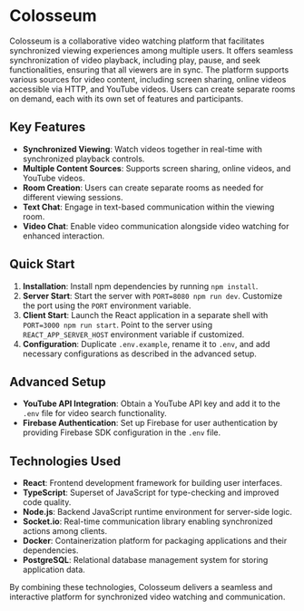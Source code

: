 # Colosseum

Colosseum is a collaborative video watching platform that facilitates synchronized viewing experiences among multiple users. It offers seamless synchronization of video playback, including play, pause, and seek functionalities, ensuring that all viewers are in sync. The platform supports various sources for video content, including screen sharing, online videos accessible via HTTP, and YouTube videos. Users can create separate rooms on demand, each with its own set of features and participants.

## Key Features

- **Synchronized Viewing**: Watch videos together in real-time with synchronized playback controls.
- **Multiple Content Sources**: Supports screen sharing, online videos, and YouTube videos.
- **Room Creation**: Users can create separate rooms as needed for different viewing sessions.
- **Text Chat**: Engage in text-based communication within the viewing room.
- **Video Chat**: Enable video communication alongside video watching for enhanced interaction.

## Quick Start

1. **Installation**: Install npm dependencies by running `npm install`.
2. **Server Start**: Start the server with `PORT=8080 npm run dev`. Customize the port using the `PORT` environment variable.
3. **Client Start**: Launch the React application in a separate shell with `PORT=3000 npm run start`. Point to the server using `REACT_APP_SERVER_HOST` environment variable if customized.
4. **Configuration**: Duplicate `.env.example`, rename it to `.env`, and add necessary configurations as described in the advanced setup.

## Advanced Setup

- **YouTube API Integration**: Obtain a YouTube API key and add it to the `.env` file for video search functionality.
- **Firebase Authentication**: Set up Firebase for user authentication by providing Firebase SDK configuration in the `.env` file.

## Technologies Used

- **React**: Frontend development framework for building user interfaces.
- **TypeScript**: Superset of JavaScript for type-checking and improved code quality.
- **Node.js**: Backend JavaScript runtime environment for server-side logic.
- **Socket.io**: Real-time communication library enabling synchronized actions among clients.
- **Docker**: Containerization platform for packaging applications and their dependencies.
- **PostgreSQL**: Relational database management system for storing application data.

By combining these technologies, Colosseum delivers a seamless and interactive platform for synchronized video watching and communication.
